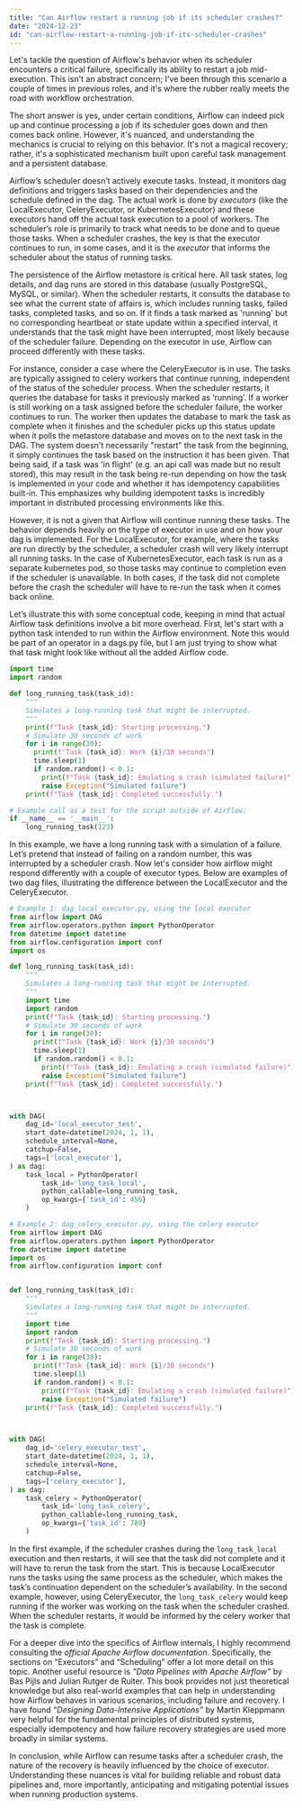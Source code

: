 ```yaml
---
title: "Can Airflow restart a running job if its scheduler crashes?"
date: "2024-12-23"
id: "can-airflow-restart-a-running-job-if-its-scheduler-crashes"
---
```


Let's tackle the question of Airflow's behavior when its scheduler encounters a critical failure, specifically its ability to restart a job mid-execution. This isn't an abstract concern; I've been through this scenario a couple of times in previous roles, and it's where the rubber really meets the road with workflow orchestration.

The short answer is yes, under certain conditions, Airflow can indeed pick up and continue processing a job if its scheduler goes down and then comes back online. However, it's nuanced, and understanding the mechanics is crucial to relying on this behavior. It's not a magical recovery; rather, it's a sophisticated mechanism built upon careful task management and a persistent database.

Airflow’s scheduler doesn’t actively execute tasks. Instead, it monitors dag definitions and triggers tasks based on their dependencies and the schedule defined in the dag. The actual work is done by *executors* (like the LocalExecutor, CeleryExecutor, or KubernetesExecutor) and these executors hand off the actual task execution to a pool of workers. The scheduler’s role is primarily to track what needs to be done and to queue those tasks. When a scheduler crashes, the key is that the executor continues to run, in some cases, and it is the *executor* that informs the scheduler about the status of running tasks.

The persistence of the Airflow metastore is critical here. All task states, log details, and dag runs are stored in this database (usually PostgreSQL, MySQL, or similar). When the scheduler restarts, it consults the database to see what the current state of affairs is, which includes running tasks, failed tasks, completed tasks, and so on. If it finds a task marked as 'running' but no corresponding heartbeat or state update within a specified interval, it understands that the task might have been interrupted, most likely because of the scheduler failure. Depending on the executor in use, Airflow can proceed differently with these tasks.

For instance, consider a case where the CeleryExecutor is in use. The tasks are typically assigned to celery workers that continue running, independent of the status of the scheduler process. When the scheduler restarts, it queries the database for tasks it previously marked as ‘running’. If a worker is still working on a task assigned before the scheduler failure, the worker continues to run. The worker then updates the database to mark the task as complete when it finishes and the scheduler picks up this status update when it polls the metastore database and moves on to the next task in the DAG. The system doesn't necessarily "restart" the task from the beginning, it simply continues the task based on the instruction it has been given. That being said, if a task was 'in flight' (e.g. an api call was made but no result stored), this may result in the task being re-run depending on how the task is implemented in your code and whether it has idempotency capabilities built-in. This emphasizes why building idempotent tasks is incredibly important in distributed processing environments like this.

However, it is not a given that Airflow will continue running these tasks. The behavior depends heavily on the type of executor in use and on how your dag is implemented. For the LocalExecutor, for example, where the tasks are run directly by the scheduler, a scheduler crash will very likely interrupt all running tasks. In the case of KubernetesExecutor, each task is run as a separate kubernetes pod, so those tasks may continue to completion even if the scheduler is unavailable. In both cases, if the task did not complete before the crash the scheduler will have to re-run the task when it comes back online.

Let’s illustrate this with some conceptual code, keeping in mind that actual Airflow task definitions involve a bit more overhead. First, let's start with a python task intended to run within the Airflow environment. Note this would be part of an operator in a dags.py file, but I am just trying to show what that task might look like without all the added Airflow code.

```python
import time
import random

def long_running_task(task_id):
    """
    Simulates a long-running task that might be interrupted.
    """
    print(f"Task {task_id}: Starting processing.")
    # Simulate 30 seconds of work
    for i in range(30):
      print(f"Task {task_id}: Work {i}/30 seconds")
      time.sleep(1)
      if random.random() < 0.1:
        print(f"Task {task_id}: Emulating a crash (simulated failure)")
        raise Exception("Simulated failure")
    print(f"Task {task_id}: Completed successfully.")

# Example call as a test for the script outside of Airflow:
if __name__ == '__main__':
    long_running_task(123)
```

In this example, we have a long running task with a simulation of a failure. Let’s pretend that instead of failing on a random number, this was interrupted by a scheduler crash. Now let's consider how airflow might respond differently with a couple of executor types. Below are examples of two dag files, illustrating the difference between the LocalExecutor and the CeleryExecutor.

```python
# Example 1: dag_local_executor.py, using the local executor
from airflow import DAG
from airflow.operators.python import PythonOperator
from datetime import datetime
from airflow.configuration import conf
import os

def long_running_task(task_id):
    """
    Simulates a long-running task that might be interrupted.
    """
    import time
    import random
    print(f"Task {task_id}: Starting processing.")
    # Simulate 30 seconds of work
    for i in range(30):
      print(f"Task {task_id}: Work {i}/30 seconds")
      time.sleep(1)
      if random.random() < 0.1:
        print(f"Task {task_id}: Emulating a crash (simulated failure)")
        raise Exception("Simulated failure")
    print(f"Task {task_id}: Completed successfully.")



with DAG(
    dag_id='local_executor_test',
    start_date=datetime(2024, 1, 1),
    schedule_interval=None,
    catchup=False,
    tags=['local_executor'],
) as dag:
    task_local = PythonOperator(
        task_id='long_task_local',
        python_callable=long_running_task,
        op_kwargs={'task_id': 456}
    )
```

```python
# Example 2: dag_celery_executor.py, using the celery executor
from airflow import DAG
from airflow.operators.python import PythonOperator
from datetime import datetime
import os
from airflow.configuration import conf


def long_running_task(task_id):
    """
    Simulates a long-running task that might be interrupted.
    """
    import time
    import random
    print(f"Task {task_id}: Starting processing.")
    # Simulate 30 seconds of work
    for i in range(30):
      print(f"Task {task_id}: Work {i}/30 seconds")
      time.sleep(1)
      if random.random() < 0.1:
        print(f"Task {task_id}: Emulating a crash (simulated failure)")
        raise Exception("Simulated failure")
    print(f"Task {task_id}: Completed successfully.")



with DAG(
    dag_id='celery_executor_test',
    start_date=datetime(2024, 1, 1),
    schedule_interval=None,
    catchup=False,
    tags=['celery_executor'],
) as dag:
    task_celery = PythonOperator(
        task_id='long_task_celery',
        python_callable=long_running_task,
        op_kwargs={'task_id': 789}
    )
```

In the first example, if the scheduler crashes during the `long_task_local` execution and then restarts, it will see that the task did not complete and it will have to rerun the task from the start. This is because LocalExecutor runs the tasks using the same process as the scheduler, which makes the task’s continuation dependent on the scheduler’s availability. In the second example, however, using CeleryExecutor, the `long_task_celery` would keep running if the worker was working on the task when the scheduler crashed. When the scheduler restarts, it would be informed by the celery worker that the task is complete.

For a deeper dive into the specifics of Airflow internals, I highly recommend consulting the *official Apache Airflow documentation*. Specifically, the sections on “Executors” and “Scheduling” offer a lot more detail on this topic. Another useful resource is *“Data Pipelines with Apache Airflow”* by Bas Pijls and Julian Rutger de Ruiter. This book provides not just theoretical knowledge but also real-world examples that can help in understanding how Airflow behaves in various scenarios, including failure and recovery. I have found *“Designing Data-Intensive Applications”* by Martin Kleppmann very helpful for the fundamental principles of distributed systems, especially idempotency and how failure recovery strategies are used more broadly in similar systems.

In conclusion, while Airflow can resume tasks after a scheduler crash, the nature of the recovery is heavily influenced by the choice of executor. Understanding these nuances is vital for building reliable and robust data pipelines and, more importantly, anticipating and mitigating potential issues when running production systems.
